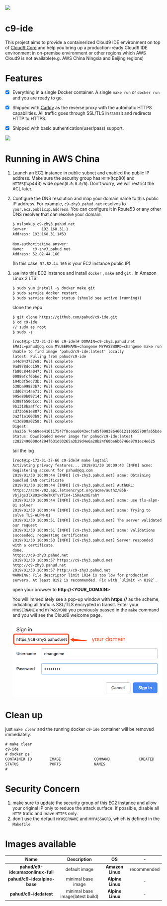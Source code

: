 ![](https://travis-ci.org/pahud/c9-ide.svg?branch=master)

# c9-ide

This project aims to provide a containerized Cloud9 IDE environment on top of [Cloud9 Core](https://github.com/c9/core) and help you bring up a production-ready Cloud9 IDE environment in on-premise environment or other regions which AWS Cloud9 is not available(e.g. AWS China Ningxia and Beijing regions)



# Features

- [x] Everything in a single Docker container. A single `make run` or `docker run` and you are ready to go.
- [x] Shipped with [Caddy](https://caddyserver.com/) as the reverse proxy with the automatic HTTPS capabilities. All traffic goes through SSL/TLS in transit and redirects HTTP to HTTPS.
- [x] Shipped with basic authentication(user/pass) support. 



![](https://pbs.twimg.com/media/DyGJSofV4AA9qgG.jpg)



# Running in AWS China

1. Launch an EC2 instance in public subnet and enabled the public IP address. Make sure the security group has `HTTP`(tcp80) and `HTTPS`(tcp443) wide open(`0.0.0.0/0`). Don't worry, we will restrict the ACL later.

2. Configure the DNS resolution and map your domain name to this public IP address. For example, `c9-zhy3.pahud.net` resolves to `your.ec2.publicIp.address`. You can configure it in Route53 or any other DNS resolver that can resolve your domain.

   ```
   $ nslookup c9-zhy3.pahud.net
   Server:		192.168.31.1
   Address:	192.168.31.1#53
   
   Non-authoritative answer:
   Name:	c9-zhy3.pahud.net
   Address: 52.82.44.160 
   ```

   (In this case, `52.82.44.160` is your EC2 instance public IP)

3. `SSH` into this EC2 instance and install `docker` , `make` and `git` . In Amazon Linux 2 LTS:

   ```
   $ sudo yum install -y docker make git
   $ sudo service docker restart
   $ sudo service docker status (should see active (running))
   ```

   clone the repo

   ```
   $ git clone https://github.com/pahud/c9-ide.git
   $ cd c9-ide
   // sudo as root
   $ sudo -s
   ```

   

   ```
   [root@ip-172-31-37-66 c9-ide]# DOMAIN=c9-zhy3.pahud.net EMAIL=pahud@qq.com MYUSERNAME=changeme MYPASSWORD=changeme make run
   Unable to find image 'pahud/c9-ide:latest' locally
   latest: Pulling from pahud/c9-ide
   a44d943737e8: Pull complete 
   9ad978dcc159: Pull complete 
   fb80c844a047: Pull complete 
   0088efcf6bbe: Pull complete 
   194b3f5ec73b: Pull complete 
   530ba99823b7: Pull complete 
   cdd62414ae71: Pull complete 
   995e80b09714: Pull complete 
   6388f650d1cc: Pull complete 
   9b1318baaffc: Pull complete 
   cd73b561e887: Pull complete 
   3a2f1e1603b9: Pull complete 
   413d808a0258: Pull complete 
   Digest: sha256:7eb69ee416117547f8ceaa6043ecfa85f09838646612110b55700fa55bdebdde
   Status: Downloaded newer image for pahud/c9-ide:latest
   c2822490008c4294f631d03265a3b29d4e6a20b24f60be6b6746e9791ec4e625
   ```

   tail the log

   ```
   [root@ip-172-31-37-66 c9-ide]# make logtail
   Activating privacy features... 2019/01/30 10:09:43 [INFO] acme: Registering account for pahud@qq.com
   2019/01/30 10:09:44 [INFO] [c9-zhy3.pahud.net] acme: Obtaining bundled SAN certificate
   2019/01/30 10:09:44 [INFO] [c9-zhy3.pahud.net] AuthURL: https://acme-v02.api.letsencrypt.org/acme/authz/B5b-VbjJgs3lX89zNdReTKXTvYfIn4-i5ReAzXErahY
   2019/01/30 10:09:44 [INFO] [c9-zhy3.pahud.net] acme: use tls-alpn-01 solver
   2019/01/30 10:09:44 [INFO] [c9-zhy3.pahud.net] acme: Trying to solve TLS-ALPN-01
   2019/01/30 10:09:51 [INFO] [c9-zhy3.pahud.net] The server validated our request
   2019/01/30 10:09:51 [INFO] [c9-zhy3.pahud.net] acme: Validations succeeded; requesting certificates
   2019/01/30 10:09:53 [INFO] [c9-zhy3.pahud.net] Server responded with a certificate.
   done.
   https://c9-zhy3.pahud.net
   2019/01/30 10:09:57 https://c9-zhy3.pahud.net
   http://c9-zhy3.pahud.net
   2019/01/30 10:09:57 http://c9-zhy3.pahud.net
   WARNING: File descriptor limit 1024 is too low for production servers. At least 8192 is recommended. Fix with `ulimit -n 8192`.
   ```

   open your browser to **http://<YOUR_DOMAIN>**

   You will immediately see a pop-up window with **https://** as the scheme, indicating all trafic is SSL/TLS encrypted in transit. Enter your `MYUSERNAME` and `MYPASSWORD` you previously passed in the `make` command and you will see the Cloud9 welcome page.

   ![](images/01.png)



# Clean up

just `make clear` and the running docker `c9-ide` container will be removed immediately.

```
# make clear
c9-ide
# docker ps
CONTAINER ID        IMAGE               COMMAND             CREATED             STATUS              PORTS               NAMES
# 
```



# Security Concern

1. make sure to update the security group of this EC2 instance and allow your original IP only to reduce the attack surface. If possible, disable all `HTTP` trafic and leave `HTTPS` only.
2. don't use the default `MYUSERNAME` and `MYPASSWORD`, which is defined in the `Makefile`

# Images available

|        Name        |                    Description               | OS | - |
| :----------------: | :---------------------------: | :------------------------: | :------------------------: |
| **pahud/c9-ide:amazonlinux-full** | default image         |   **Amazon Linux**  | recommended |
| **pahud/c9-ide:alpine-base** | minimal base image | **Alpine Linux** | - |
| **pahud/c9-ide:latest** | minimal base image(latest build) | **Alpine Linux** | - |


